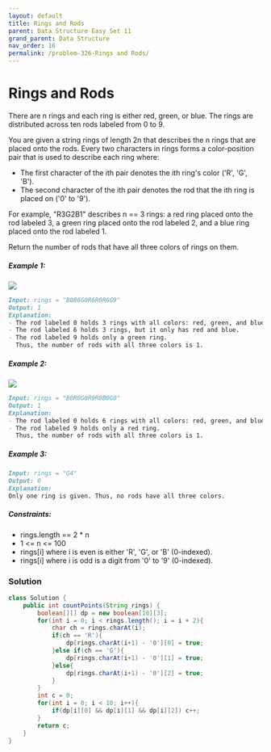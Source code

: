 ```yaml
---
layout: default
title: Rings and Rods
parent: Data Structure Easy Set 11
grand_parent: Data Structure
nav_order: 16
permalink: /problem-326-Rings and Rods/
---
```

# Rings and Rods
There are n rings and each ring is either red, green, or blue. The rings are distributed across ten rods labeled from 0 to 9.

You are given a string rings of length 2n that describes the n rings that are placed onto the rods. Every two characters in rings forms a color-position pair that is used to describe each ring where:

* The first character of the ith pair denotes the ith ring's color ('R', 'G', 'B').
* The second character of the ith pair denotes the rod that the ith ring is placed on ('0' to '9').

For example, "R3G2B1" describes n == 3 rings: a red ring placed onto the rod labeled 3, a green ring placed onto the rod labeled 2, and a blue ring placed onto the rod labeled 1.

Return the number of rods that have all three colors of rings on them.

##### Example 1:
![](../../assets/images/ds/ex1final.png)
```markdown
Input: rings = "B0B6G0R6R0R6G9"
Output: 1
Explanation:
- The rod labeled 0 holds 3 rings with all colors: red, green, and blue.
- The rod labeled 6 holds 3 rings, but it only has red and blue.
- The rod labeled 9 holds only a green ring.
  Thus, the number of rods with all three colors is 1.
```
##### Example 2:
![](../../assets/images/ds/ex2final.png)
```markdown
Input: rings = "B0R0G0R9R0B0G0"
Output: 1
Explanation:
- The rod labeled 0 holds 6 rings with all colors: red, green, and blue.
- The rod labeled 9 holds only a red ring.
  Thus, the number of rods with all three colors is 1.
```
##### Example 3:
```markdown
Input: rings = "G4"
Output: 0
Explanation:
Only one ring is given. Thus, no rods have all three colors.
```
##### Constraints:
* rings.length == 2 * n
* 1 <= n <= 100
* rings[i] where i is even is either 'R', 'G', or 'B' (0-indexed).
* rings[i] where i is odd is a digit from '0' to '9' (0-indexed).

### Solution
```java
class Solution {
    public int countPoints(String rings) {
        boolean[][] dp = new boolean[10][3];
        for(int i = 0; i < rings.length(); i = i + 2){
            char ch = rings.charAt(i);
            if(ch == 'R'){
                dp[rings.charAt(i+1) - '0'][0] = true;
            }else if(ch == 'G'){
                dp[rings.charAt(i+1) - '0'][1] = true;
            }else{
                dp[rings.charAt(i+1) - '0'][2] = true;
            }
        }
        int c = 0;
        for(int i = 0; i < 10; i++){
            if(dp[i][0] && dp[i][1] && dp[i][2]) c++;
        }
        return c;
    }
}
```